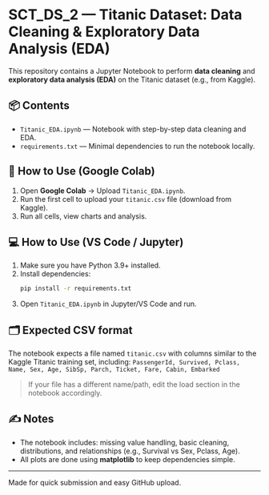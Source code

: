 # SCT_DS_2 — Titanic Dataset: Data Cleaning & Exploratory Data Analysis (EDA)

This repository contains a Jupyter Notebook to perform **data cleaning** and **exploratory data analysis (EDA)** on the Titanic dataset (e.g., from Kaggle).

## 📦 Contents
- `Titanic_EDA.ipynb` — Notebook with step-by-step data cleaning and EDA.
- `requirements.txt` — Minimal dependencies to run the notebook locally.

## 🚀 How to Use (Google Colab)
1. Open **Google Colab** → Upload `Titanic_EDA.ipynb`.
2. Run the first cell to upload your `titanic.csv` file (download from Kaggle).
3. Run all cells, view charts and analysis.

## 💻 How to Use (VS Code / Jupyter)
1. Make sure you have Python 3.9+ installed.
2. Install dependencies:
   ```bash
   pip install -r requirements.txt
   ```
3. Open `Titanic_EDA.ipynb` in Jupyter/VS Code and run.

## 🗂️ Expected CSV format
The notebook expects a file named `titanic.csv` with columns similar to the Kaggle Titanic training set, including:
`PassengerId, Survived, Pclass, Name, Sex, Age, SibSp, Parch, Ticket, Fare, Cabin, Embarked`

> If your file has a different name/path, edit the load section in the notebook accordingly.

## ✍️ Notes
- The notebook includes: missing value handling, basic cleaning, distributions, and relationships (e.g., Survival vs Sex, Pclass, Age).
- All plots are done using **matplotlib** to keep dependencies simple.

---
Made for quick submission and easy GitHub upload.
